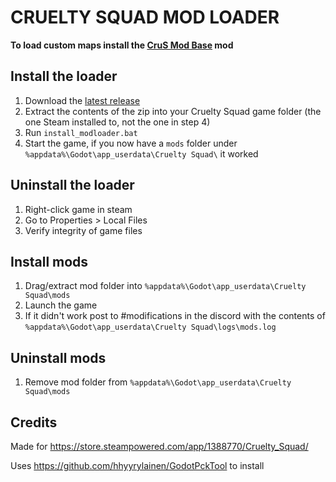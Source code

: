 # CRUELTY SQUAD MOD LOADER

**To load custom maps install the [CruS Mod Base](https://github.com/crustyrashky/crus-modbase) mod**

## Install the loader

1. Download the [latest release](https://github.com/disco0/crus-modloader/releases/download/v0.2.2-beta/crus-modloader-v0.2.2b.zip)
2. Extract the contents of the zip into your Cruelty Squad game folder (the one Steam installed to, not the one in step 4)
3. Run `install_modloader.bat`
4. Start the game, if you now have a `mods` folder under `%appdata%\Godot\app_userdata\Cruelty Squad\` it worked

## Uninstall the loader

1. Right-click game in steam
2. Go to Properties > Local Files
3. Verify integrity of game files

## Install mods

1. Drag/extract mod folder into `%appdata%\Godot\app_userdata\Cruelty Squad\mods`
2. Launch the game
3. If it didn't work post to #modifications in the discord with the contents of `%appdata%\Godot\app_userdata\Cruelty Squad\logs\mods.log`

## Uninstall mods

1. Remove mod folder from `%appdata%\Godot\app_userdata\Cruelty Squad\mods`

## Credits

Made for https://store.steampowered.com/app/1388770/Cruelty_Squad/

Uses https://github.com/hhyyrylainen/GodotPckTool to install
